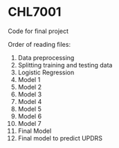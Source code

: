 # CHL7001
Code for final project

Order of reading files:
1. Data preprocessing
2. Splitting training and testing data
3. Logistic Regression
4. Model 1
5. Model 2
6. Model 3
7. Model 4
8. Model 5
9. Model 6
10. Model 7
11. Final Model
11. Final model to predict UPDRS
